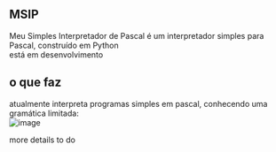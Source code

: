 MSIP
--------------------------------------------------
Meu Simples Interpretador de Pascal
é um interpretador simples para Pascal, construído em Python  
está em desenvolvimento


o que faz
------------------------------------------

atualmente interpreta programas simples em pascal, conhecendo uma gramática limitada:  
![image](https://user-images.githubusercontent.com/70555750/207055117-38b4dff2-702a-4ae2-9aab-b26d369f7804.png)


more details to do  
